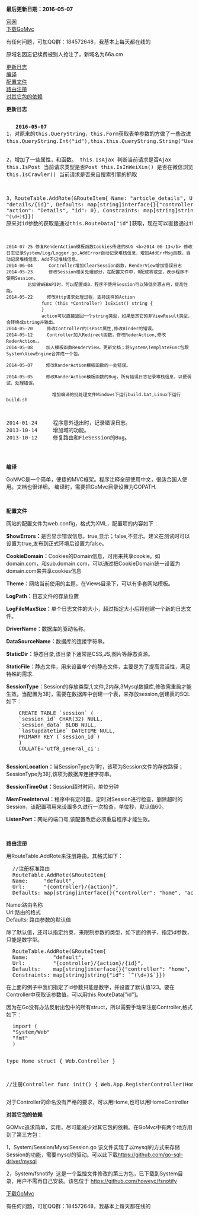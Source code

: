 <p>
	<br />
<b>最后更新日期：2016-05-07</b>
</p>
<a href="http://www.66a.cm/" target="_blank">官网</a><br />
<a href="https://github.com/male110/GoMvc/archive/master.zip">下载GoMvc</a><br />
<p>
	有任何问题，可加QQ群：184572648，我基本上每天都在线的
</p>
<p>
	原域名因忘记续费被别人抢注了，新域名为66a.cm
</p>
<a href="#updatelog">更新日志</a><br />
<a href="#build"> 编译</a><br />
<a href="#config"> 配置文件</a><br />
<a href="#route"> 路由注册</a><br />
<a href="#yilai">对其它包的依赖</a> 
<p>
	<b> <a name="updatelog"></a>更新日志 </b> 
</p>
<p>
<pre>   
   <b>2016-05-07</b>
1，对原来的this.QueryString，this.Form获取表单参数的方做了一些改进
this.QueryString.Int("id"),this.this.QueryString.String("UserName")来获取数据，省去了类型转换，使代码更简练。

2，增加了一些属性，和函数。
this.IsAjax 判断当前请求是否Ajax
this.IsPost 当前请求类型是否Post
this.IsInWeiXin() 是否在微信浏览器下
this.IsCrawler() 当前请求是否来自搜索引擎的抓取

3，RouteTable.AddRote(&RouteItem{
		Name:        "article_details",
		Url:         "details/{id}",
		Defaults:    map[string]interface{}{"controller": "home", "action": "Details", "id": 0},
		Constraints: map[string]string{"id": `^(\d+)$`}})
原来对id参数的获取是通过this.RouteData["id"]获取，现在可以直接通过this.QueryString.Int("id")来获取

    2014-07-25 修复RenderAction模板函数Cookies传递的BUG <b>2014-06-13</b> 修改日志记录System/Log/Logger.go,AddError自动记录堆栈信息，增加AddErrMsg函数，自动记录堆栈信息，Add不记堆栈信息。
    2014-06-04	    Controller增加ClearSession函数，RenderView增加错误日志
    2014-05-23	    修改Session相关处理部分，在配置文件中，0配成零或空，表示程序不使用Session，
		    比如做WEBAPI时，可以配置成0，程序不使用Session可以降低资源占用，提高性能。
    2014-05-22 　　 修改Http请求处理过程，支持这样的Action
    　　　　　　　　func (this *Controller) IsExist() string {
    　　　　　　　　}
    　　　　　　　　action可以直接返回一个string类型，如果是其它的非ViewResult类型，会转换成string并输出。
    2014-05-20　　  修改Controller的IsPost属性,修改Binder的错误。
    2014-05-12　　  Controller加入Redirect函数，修改RederAction,修改RederAction。。
    2014-05-08　　　加入模板函数RenderView，更新文档；将System\TemplateFunc包跟System\ViewEngine合并成一个包。

    2014-05-07　　　修改RanderAction模板函数的一处错误。

    2014-05-05　　　修改RanderAction模板函数的Bug，所有错误日志记录堆栈信息，以便调试，处理错误。

        　　　　　　　　增加编译的批处理文件Windows下运行build.bat,Linux下运行build.sh
 2014-01-24　　　程序意外退出时，记录错误日志。
 2013-10-14　　　增加域的功能。
 2013-10-12　　　修复路由和FieSession的Bug。
      </pre>
<p>
	<br />
</p>
<p>
	<a name="build"></a> <b>编译</b> 
</p>
<div>
	GoMVC是一个简单，便捷的MVC框架。程序注释全部使用中文，很适合国人使用。文档也很详细。
    编译时，需要把GoMvc目录设置为GOPATH.
</div>
<p>
	<br />
</p>
<p>
	<b> <a name="config"></a>配置文件 </b> 
</p>
<div>
	<p>
		网站的配置文件为web.config，格式为XML，配置项的内容如下：
	</p>
	<p>
		<b>ShowErrors：</b>是否显示错误信息。true,显示；false,不显示。建义在测试时可以设置为true,发布到正式环境后设置为false。
	</p>
	<p>
		<b>CookieDomain：</b>Cookies的Domain信息，可用来共享cookie。如domain.com，和sub.domain.com，可以通过把CookieDomain统一设置为domain.com来共享cookies信息
	</p>
	<p>
		<b>Theme：</b>网站当前使用的主题，在Views目录下，可以有多套网站模板。
	</p>
	<p>
		<b>LogPath：</b>日志文件的存放位置
	</p>
	<p>
		<b>LogFileMaxSize：</b>单个日志文件的大小，超过指定大小后将创建一个新的日志文件。
	</p>
	<p>
		<b>DriverName：</b>数据库的驱动名称。
	</p>
	<p>
		<b>DataSourceName：</b>数据库的连接字符串。
	</p>
	<p>
		<b>StaticDir：</b>静态目录,该目录下通常是CSS,JS,图片等静态资源。
	</p>
	<p>
		<b>StaticFile：</b>静态文件，用来设置单个的静态文件，主要是为了提高灵活性，满足特殊的需求.
	</p>
	<p>
		<b>SessionType：</b>Session的存放类型,1,文件,2内存,3Mysql数据库,修改需重启才能生效。当配置为3时，需要在数据库中创建一个表，来存放session,创建表的SQL如下：
	</p>
<pre>    CREATE TABLE `session` (
    `session_id` CHAR(32) NULL,
    `session_data` BLOB NULL,
    `lastupdatetime` DATETIME NULL,
    PRIMARY KEY (`session_id`)
    )
    COLLATE='utf8_general_ci';
  </pre>
	<p>
		<b>SessionLocation：</b>当SessionType为1时，该项为Session文件的存放路径；SessionType为3时,该项为数据库连接字符串。
	</p>
	<p>
		<b>SessionTimeOut：</b>Session超时时间，单位分钟
	</p>
	<p>
		<b>MemFreeInterval：</b>程序中有定时器，定时对Session进行检查，删除超时的Session，该配置项用来设置多久进行一次检查，单位秒，默认值60。
	</p>
	<p>
		<b>ListenPort：</b>网站的端口号,该配置改后必须重启程序才能生效。
	</p>
	<p>
		&nbsp;
	</p>
</div>
<p>
	<b> <a name="route"></a> 路由注册 </b> 
</p>
<p>
	用RouteTable.AddRote来注册路由。其格式如下：
</p>
<pre>  //注册标准路由
  RouteTable.AddRote(&amp;RouteItem{
  Name:     "default",
  Url:      "{controller}/{action}",
  Defaults: map[string]interface{}{"controller": "home", "action": "index"}})
</pre>
<p>
	Name:路由名称<br />
Url:路由的格式<br />
Defaults: 路由参数的默认值
</p>
除了默认值，还可以指定约束，来限制参数的类型，如下面的例子，指定id参数，只能是数字型。
<pre>  RouteTable.AddRote(&amp;RouteItem{
  Name:        "default",
  Url:         "{controller}/{action}/{id}",
  Defaults:    map[string]interface{}{"controller": "home", "action": "index", "id": 123},
  Constraints: map[string]string{"id": `^(\d+)$`}})
</pre>
在上面的例子中我们指定了id参数只能是数字，并设置了默认值123。要在Controller中获取该参数值，可以用this.RouteData["id"]。
<p>
	因为在Go没有办法反射出包中的所有struct，所以需要手动来注册Controller,格式如下：
</p>
<pre>  import (
  "System/Web"
  "fmt"
  )

  type Home struct {
  Web.Controller
  }

  //注册Controller
  func init() {
  Web.App.RegisterController(Home{})
  }
</pre>
对于Controller的命名没有严格的要求，可以用Home,也可以用HomeController
<p>
	<b> <a name="yilai"></a>对其它包的依赖 </b> 
</p>
<p>
	GOMvc追求简单，实用，尽可能减少对其它包的依赖。在GoMvc中有两个地方用到了第三方包：
</p>
<p>
	1，System/Session/MysqlSession.go 该文件实现了以mysql的方式来存储Session的功能，需要mysql的驱动。可以此下载<a href="https://github.com/go-sql-driver/mysql" target="_blank">https://github.com/go-sql-driver/mysql</a> 
</p>
<p>
	2，System/fsnotify&nbsp; 这是一个监控文件修改的第三方包，已下载到System目录，用户不需再自己安装。该包位于 <a href="https://github.com/howeyc/fsnotify" target="_blank"> https://github.com/howeyc/fsnotify</a> 
</p>
<a href="https://github.com/male110/GoMvc/archive/master.zip">下载GoMvc</a><br />
<p>
	有任何问题，可加QQ群：184572648，我基本上每天都在线的
</p>
